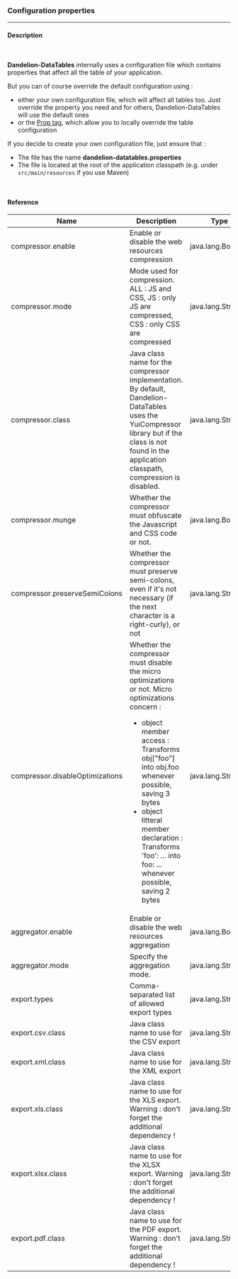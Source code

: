 <h3>Configuration properties</h3>
<hr />

<h4>Description</h4>
<br />

<strong>Dandelion-DataTables</strong> internally uses a configuration file which contains properties that affect all the table of your application.

But you can of course override the default configuration using :

 * either your own configuration file, which will affect all tables too. Just override the property you need and for others, Dandelion-DataTables will use the default ones
 * or the [Prop tag](./ref.tagprop.html), which allow you to locally override the table configuration

If you decide to create your own configuration file, just ensure that :
 
 * The file has the name <strong>dandelion-datatables.properties</strong>
 * The file is located at the root of the application classpath (e.g. under <code>src/main/resources</code> if you use Maven)

<br />
<h4>Reference</h4>

<table id="tagReference" class="table table-striped table-bordered">
  <thead>
    <tr>
      <th>Name</th>
      <th>Description</th>
      <th>Type</th>
      <th>Value(s)</th>
      <th>Default</th>
    </tr>
  </thead>
  <tbody>
  <tr>
    <td>compressor.enable</td>
    <td>Enable or disable the web resources compression</td>
    <td>java.lang.Boolean</td>
    <td>true|false</td>
    <td>false</td>
  </tr>
  <tr>
    <td>compressor.mode</td>
    <td>Mode used for compression. ALL : JS and CSS, JS : only JS are compressed, CSS : only CSS are compressed</td>
    <td>java.lang.String</td>
    <td>ALL|JS|CSS</td>
    <td>ALL</td>
  </tr>
  <tr>
    <td>compressor.class</td>
    <td>Java class name for the compressor implementation. By default, Dandelion-DataTables uses the YuiCompressor library but if the class is not found in the application classpath, compression is disabled.</td>
    <td>java.lang.String</td>
    <td></td>
    <td style="font-size: 12px;">com.github.dandelion.datatables.extras.compression.YuiResourceCompressor</td>
  </tr>
  <tr>
    <td>compressor.munge</td>
    <td>Whether the compressor must obfuscate the Javascript and CSS code or not.</td>
    <td>java.lang.Boolean</td>
    <td>true|false</td>
    <td>true</td>
  </tr>
  <tr>
    <td>compressor.preserveSemiColons</td>
    <td>Whether the compressor must preserve semi-colons, even if it's not necessary (if the next character is a right-curly), or not</td>
    <td>java.lang.String</td>
    <td>true|false</td>
    <td>false</td>
  </tr>
  <tr>
    <td>compressor.disableOptimizations</td>
    <td>Whether the compressor must disable the micro optimizations or not. Micro optimizations concern : <ul>
	 <li>object member access : Transforms obj["foo"] into obj.foo whenever
	 possible, saving 3 bytes</li>
	 <li>object litteral member declaration : Transforms 'foo': ... into foo:
	 ... whenever possible, saving 2 bytes</li>
	 </ul></td>
    <td>java.lang.String</td>
    <td>true|false</td>
    <td>false</td>
  </tr>
  <tr>
    <td>aggregator.enable</td>
    <td>Enable or disable the web resources aggregation</td>
    <td>java.lang.Boolean</td>
    <td>true|false</td>
    <td>false</td>
  </tr>
  <tr>
    <td>aggregator.mode</td>
    <td>Specify the aggregation mode.</td>
    <td>java.lang.String</td>
    <td>ALL|PLUGINS_JS|PLUGINS_CSS</td>
    <td>ALL</td>
  </tr>
  <tr>
    <td>export.types</td>
    <td>Comma-separated list of allowed export types</td>
    <td>java.lang.String</td>
    <td>csv|xml|pdf|xls|xlsx</td>
    <td>xml,csv,pdf,xls,xlsx</td>
  </tr>
  <tr>
    <td>export.csv.class</td>
    <td>Java class name to use for the CSV export</td>
    <td>java.lang.String</td>
    <td></td>
    <td style="font-size: 12px;">com.github.dandelion.datatables.core.export.CsvExport</td>
  </tr>
  <tr>
    <td>export.xml.class</td>
    <td>Java class name to use for the XML export</td>
    <td>java.lang.String</td>
    <td></td>
    <td style="font-size: 12px;">com.github.dandelion.datatables.core.export.XmlExport</td>
  </tr>
  <tr>
    <td>export.xls.class</td>
    <td>Java class name to use for the XLS export.  <span class="label label-warning">Warning :</span> don't forget the additional dependency !</td>
    <td>java.lang.String</td>
    <td></td>
    <td style="font-size: 12px;">com.github.dandelion.datatables.extras.export.poi.XlsExport</td>
  </tr>
  <tr>
    <td>export.xlsx.class</td>
    <td>Java class name to use for the XLSX export.  <span class="label label-warning">Warning :</span> don't forget the additional dependency !</td>
    <td>java.lang.String</td>
    <td></td>
    <td style="font-size: 12px;">com.github.dandelion.datatables.extras.export.poi.XlsxExport</td>
  </tr>
  <tr>
    <td>export.pdf.class</td>
    <td>Java class name to use for the PDF export. <span class="label label-warning">Warning :</span> don't forget the additional dependency !</td>
    <td>java.lang.String</td>
    <td></td>
    <td style="font-size: 12px;">com.github.dandelion.datatables.extras.export.itext.PdfExport</td>
  </tr>
  </tbody>
</table>

<link rel="stylesheet" href="http://ajax.aspnetcdn.com/ajax/jquery.dataTables/1.9.4/css/jquery.dataTables.css" />
<link rel="stylesheet" href="./css/tabletag.css" />
<script src="http://ajax.aspnetcdn.com/ajax/jquery.dataTables/1.9.4/jquery.dataTables.min.js" ></script>
<script src="./js/datatables.fixedheader.min.js" ></script>
<script src="./js/tagreference.js" ></script>